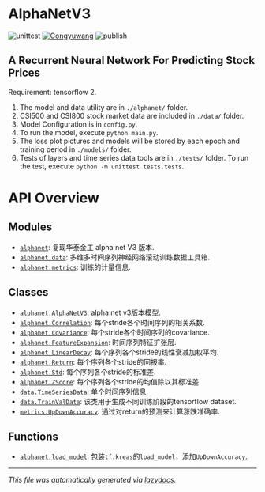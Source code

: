 # AlphaNetV3

![unittest](https://github.com/Congyuwang/AlphaNetV3/actions/workflows/tests.yml/badge.svg)
[![Congyuwang](https://circleci.com/gh/Congyuwang/AlphaNetV3.svg?style=shield)](https://circleci.com/gh/Congyuwang/AlphaNetV3)
![publish](https://github.com/Congyuwang/AlphaNetV3/actions/workflows/python-publish.yml/badge.svg)

## A Recurrent Neural Network For Predicting Stock Prices

Requirement: tensorflow 2.

1. The model and data utility are in `./alphanet/` folder.
2. CSI500 and CSI800 stock market data are included in `./data/` folder.
3. Model Configuration is in `config.py`.
4. To run the model, execute `python main.py`.
5. The loss plot pictures and models will be stored by each epoch and training period in `./models/` folder.
6. Tests of layers and time series data tools are in `./tests/` folder.
   To run the test, execute `python -m unittest tests.tests`.
<!-- markdownlint-disable -->

# API Overview

## Modules

- [`alphanet`](./alphanet.md#module-alphanet): 复现华泰金工 alpha net V3 版本.
- [`alphanet.data`](./alphanet.data.md#module-alphanetdata): 多维多时间序列神经网络滚动训练数据工具箱.
- [`alphanet.metrics`](./alphanet.metrics.md#module-alphanetmetrics): 训练的计量信息.

## Classes

- [`alphanet.AlphaNetV3`](./alphanet.md#class-alphanetv3): alpha net v3版本模型.
- [`alphanet.Correlation`](./alphanet.md#class-correlation): 每个stride各个时间序列的相关系数.
- [`alphanet.Covariance`](./alphanet.md#class-covariance): 每个stride各个时间序列的covariance.
- [`alphanet.FeatureExpansion`](./alphanet.md#class-featureexpansion): 时间序列特征扩张层.
- [`alphanet.LinearDecay`](./alphanet.md#class-lineardecay): 每个序列各个stride的线性衰减加权平均.
- [`alphanet.Return`](./alphanet.md#class-return): 每个序列各个stride的回报率.
- [`alphanet.Std`](./alphanet.md#class-std): 每个序列各个stride的标准差.
- [`alphanet.ZScore`](./alphanet.md#class-zscore): 每个序列各个stride的均值除以其标准差.
- [`data.TimeSeriesData`](./alphanet.data.md#class-timeseriesdata): 单个时间序列信息.
- [`data.TrainValData`](./alphanet.data.md#class-trainvaldata): 该类用于生成不同训练阶段的tensorflow dataset.
- [`metrics.UpDownAccuracy`](./alphanet.metrics.md#class-updownaccuracy): 通过对return的预测来计算涨跌准确率.

## Functions

- [`alphanet.load_model`](./alphanet.md#function-load_model): 包装``tf.kreas``的``load_model``，添加``UpDownAccuracy``.


---

_This file was automatically generated via [lazydocs](https://github.com/ml-tooling/lazydocs)._
